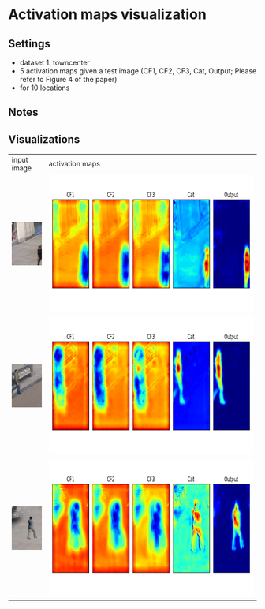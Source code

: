 # Activation maps visualization 

## Settings
- dataset 1: towncenter
- 5 activation maps given a test image (CF1, CF2, CF3, Cat, Output; Please refer to Figure 4 of the paper)
- for 10 locations 

## Notes



## Visualizations
<table>
    <tr>
        <td> input image </td>
        <td> activation maps </td>
    </tr>
    <tr>
        <td> <img src="src/testscripts/testset1/1.jpg"> </td>
        <td> <img src="visualize_filters/activationmaps_results/loc1.png" height="280"> </td>
    </tr>
    <tr>
        <td> <img src="src/testscripts/testset1/2.jpg"> </td>
        <td> <img src="visualize_filters/activationmaps_results/loc2.png" height="280"> </td>
    </tr>
    <tr>
        <td> <img src="src/testscripts/testset1/3.jpg"> </td>
        <td> <img src="visualize_filters/activationmaps_results/loc3.png" height="280"> </td>
    </tr>
    
</table>


